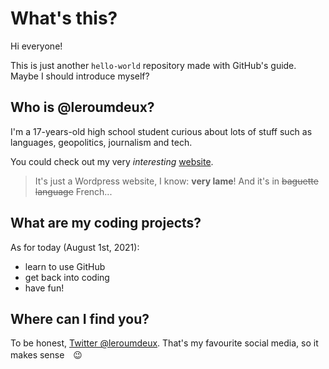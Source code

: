# What's this?
Hi everyone!

This is just another `hello-world` repository made with GitHub's guide. Maybe I should introduce myself?

## Who is @leroumdeux?

I'm a 17-years-old high school student curious about lots of stuff such as languages, geopolitics, journalism and tech.

You could check out my very *interesting* [website](https://alexandru.fr).

> It's just a Wordpress website, I know: **very lame**! And it's in ~~baguette language~~ French...

## What are my coding projects?

As for today (August 1st, 2021):

* learn to use GitHub
* get back into coding
* have fun!

## Where can I find you?

To be honest, [Twitter @leroumdeux](https://twitter.com/leroumdeux). That's my favourite social media, so it makes sense　😉

